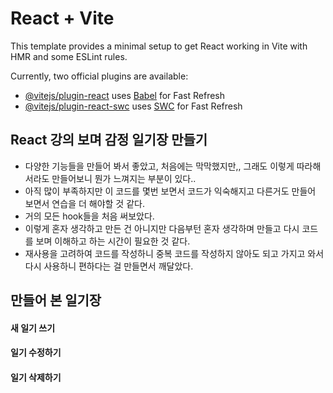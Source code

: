 # React + Vite

This template provides a minimal setup to get React working in Vite with HMR and some ESLint rules.

Currently, two official plugins are available:

- [@vitejs/plugin-react](https://github.com/vitejs/vite-plugin-react/blob/main/packages/plugin-react/README.md) uses [Babel](https://babeljs.io/) for Fast Refresh
- [@vitejs/plugin-react-swc](https://github.com/vitejs/vite-plugin-react-swc) uses [SWC](https://swc.rs/) for Fast Refresh

## React 강의 보며 감정 일기장 만들기

- 다양한 기능들을 만들어 봐서 좋았고, 처음에는 막막했지만,, 그래도 이렇게 따라해서라도 만들어보니 뭔가 느껴지는 부분이 있다..
- 아직 많이 부족하지만 이 코드를 몇번 보면서 코드가 익숙해지고 다른거도 만들어 보면서 연습을 더 해야할 것 같다.
- 거의 모든 hook들을 처음 써보았다.
- 이렇게 혼자 생각하고 만든 건 아니지만 다음부턴 혼자 생각하며 만들고 다시 코드를 보며 이해하고 하는 시간이 필요한 것 같다.
- 재사용을 고려하여 코드를 작성하니 중복 코드를 작성하지 않아도 되고 가지고 와서 다시 사용하니 편하다는 걸 만들면서 깨달았다.

## 만들어 본 일기장 
#### 새 일기 쓰기 


#### 일기 수정하기


#### 일기 삭제하기


###
